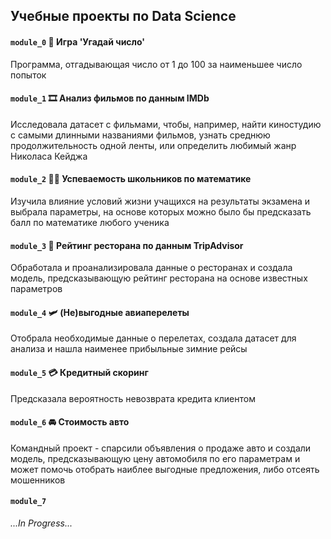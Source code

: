 ## Учебные проекты по Data Science


#### `module_0` :game_die: Игра 'Угадай число' 

Программа, отгадывающая число от 1 до 100 за наименьшее число попыток

#### `module_1` :film_strip: Aнализ фильмов по данным IMDb

Исследовала датасет с фильмами, чтобы, например, найти киностудию с самыми длинными названиями фильмов, узнать среднюю продолжительность одной ленты, или определить любимый жанр Николаса Кейджа

#### `module_2` :student: Успеваемость школьников по математике

Изучила влияние условий жизни учащихся на результаты экзамена и выбрала параметры, на основе которых можно было бы предсказать балл по математике любого ученика

#### `module_3` :spaghetti: Рейтинг ресторана по данным TripAdvisor

Обработала и проанализировала данные о ресторанах и создала модель, предсказывающую рейтинг ресторана на основе известных параметров

#### `module_4` :small_airplane: (Не)выгодные авиаперелеты

Отобрала необходимые данные о перелетах, создала датасет для анализа и нашла наименее прибыльные зимние рейсы

#### `module_5` :credit_card: Кредитный скоринг

Предсказала вероятность невозврата кредита клиентом 

#### `module_6` :oncoming_automobile: Стоимость авто

Командный проект - спарсили объявления о продаже авто и создали модель, предсказывающую цену автомобиля по его параметрам и может помочь отобрать наиблее выгодные предложения, либо отсеять мошенников 

#### `module_7`

*...In Progress...*
